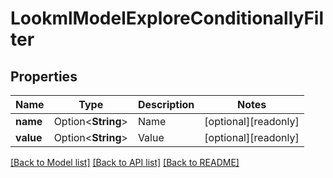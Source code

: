 # LookmlModelExploreConditionallyFilter

## Properties

Name | Type | Description | Notes
------------ | ------------- | ------------- | -------------
**name** | Option<**String**> | Name | [optional][readonly]
**value** | Option<**String**> | Value | [optional][readonly]

[[Back to Model list]](../README.md#documentation-for-models) [[Back to API list]](../README.md#documentation-for-api-endpoints) [[Back to README]](../README.md)


